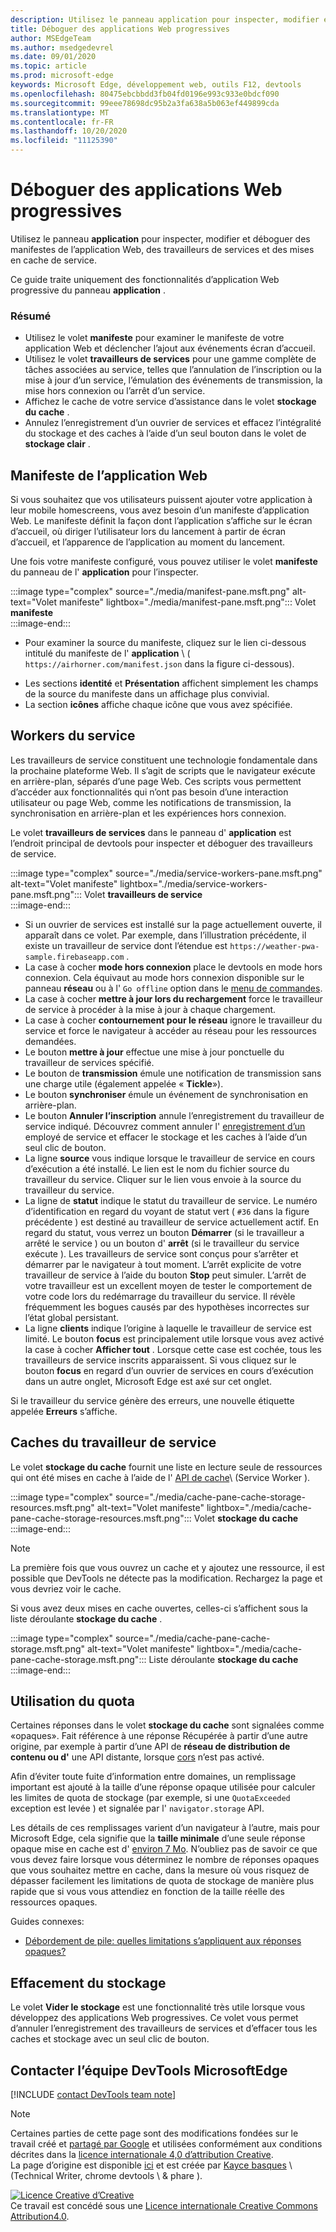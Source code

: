 ```yaml
---
description: Utilisez le panneau application pour inspecter, modifier et déboguer des manifestes de l’application Web, des travailleurs de services et des mises en cache de service.
title: Déboguer des applications Web progressives
author: MSEdgeTeam
ms.author: msedgedevrel
ms.date: 09/01/2020
ms.topic: article
ms.prod: microsoft-edge
keywords: Microsoft Edge, développement web, outils F12, devtools
ms.openlocfilehash: 80475ebcbbdd3fb04fd0196e993c933e0bdcf090
ms.sourcegitcommit: 99eee78698dc95b2a3fa638a5b063ef449899cda
ms.translationtype: MT
ms.contentlocale: fr-FR
ms.lasthandoff: 10/20/2020
ms.locfileid: "11125390"
---
```

<!-- Copyright Kayce Basques 

   Licensed under the Apache License, Version 2.0 (the "License");
   you may not use this file except in compliance with the License.
   You may obtain a copy of the License at

       https://www.apache.org/licenses/LICENSE-2.0

   Unless required by applicable law or agreed to in writing, software
   distributed under the License is distributed on an "AS IS" BASIS,
   WITHOUT WARRANTIES OR CONDITIONS OF ANY KIND, either express or implied.
   See the License for the specific language governing permissions and
   limitations under the License.  -->  

# Déboguer des applications Web progressives  

Utilisez le panneau **application** pour inspecter, modifier et déboguer des manifestes de l’application Web, des travailleurs de services et des mises en cache de service.  

<!--Related Guides:  

*   [Progressive Web Apps](/web/progressive-web-apps)  -->

<!--TODO:  Link web "Progressive Web Apps" section when available. -->

Ce guide traite uniquement des fonctionnalités d’application Web progressive du panneau **application** .  <!--If you're looking for help on the other panes, check out the last section of this guide, [Other Application panel guides](#other-application-panel-guides).  -->

<!--TODO:  Link to sections when available. -->

### Résumé  

*   Utilisez le volet **manifeste** pour examiner le manifeste de votre application Web et déclencher l’ajout aux événements écran d’accueil.  
*   Utilisez le volet **travailleurs de services** pour une gamme complète de tâches associées au service, telles que l’annulation de l’inscription ou la mise à jour d’un service, l’émulation des événements de transmission, la mise hors connexion ou l’arrêt d’un service.  
*   Affichez le cache de votre service d’assistance dans le volet **stockage du cache** .  
*   Annulez l’enregistrement d’un ouvrier de services et effacez l’intégralité du stockage et des caches à l’aide d’un seul bouton dans le volet de **stockage clair** .  
    
## Manifeste de l’application Web  

Si vous souhaitez que vos utilisateurs puissent ajouter votre application à leur mobile homescreens, vous avez besoin d’un manifeste d’application Web.  Le manifeste définit la façon dont l’application s’affiche sur le écran d’accueil, où diriger l’utilisateur lors du lancement à partir de écran d’accueil, et l’apparence de l’application au moment du lancement.  

<!--Related Guides:  

*   [Improve user experiences with a Web App Manifest](/web/fundamentals/web-app-manifest)  
*   [Using App Install Banners](/web/fundamentals/app-install-banners)  -->

<!--TODO:  Link to sections when available. -->

Une fois votre manifeste configuré, vous pouvez utiliser le volet **manifeste** du panneau de l' **application** pour l’inspecter.  

:::image type="complex" source="./media/manifest-pane.msft.png" alt-text="Volet manifeste" lightbox="./media/manifest-pane.msft.png":::
   Volet **manifeste**  
:::image-end:::  

*   Pour examiner la source du manifeste, cliquez sur le lien ci-dessous intitulé du manifeste de l' **application** \ ( `https://airhorner.com/manifest.json` dans la figure ci-dessous).  
<!-- *   Press the **Add to homescreen** button to simulate an Add to Homescreen event.  Check out the next section for more information.  -->  
*   Les sections **identité** et **Présentation** affichent simplement les champs de la source du manifeste dans un affichage plus convivial.  
*   La section **icônes** affiche chaque icône que vous avez spécifiée.  
    
<!--### Simulate Add to Homescreen events  -->

<!--A web app can only be added to a homescreen when the site is visited at least twice, with at least five minutes between visits.  While developing or debugging your Add to Homescreen workflow, this criteria can be inconvenient.  
The **Add to homescreen** button on the **App Manifest** pane lets you simulate Add to Homescreen events whenever you want.  -->

<!--You can test out this feature with the [Microsoft I/O 2016 progressive web app](https://events.alpahabet.com/io2016/), which has proper support for Add to Homescreen.  Clicking on **Add to Homescreen** while the app is open prompts Microsoft Edge to display the "add this site to your shelf" banner, which is the desktop equivalent of the "add to homescreen" banner for mobile devices.  -->

<!--  
:::image type="complex" source="./media/io.msft.png" alt-text="Volet manifeste" lightbox="./media/io.msft.png":::
   Add to desktop shelf  
:::image-end:::
-->  

<!--
> [!Tip]
> Keep the **Console** drawer open while simulating Add to Homescreen events.  The Console tells you if your manifest has any issues and logs other information about the Add to Homescreen lifecycle.  -->

<!--The **Add to Homescreen** feature cannot yet simulate the workflow for mobile devices.  Notice how the "add to shelf" prompt was triggered in the screenshot above, even though DevTools is in Device Mode.  However, if you can successfully add your app to your desktop shelf, then it'll work for mobile, too.  -->

<!-- TODO: Rework content after sample app is created. -->

<!--If you want to test out the genuine mobile experience, you can connect a real mobile device to DevTools via **remote debugging**, and then click the **Add to Homescreen** button \(on DevTools\) to trigger the "add to homescreen" prompt on the connected mobile device.  -->

<!--TODO:  Link Debug "remote debugging" sections when available. -->

## Workers du service  

Les travailleurs de service constituent une technologie fondamentale dans la prochaine plateforme Web.  Il s’agit de scripts que le navigateur exécute en arrière-plan, séparés d’une page Web.  Ces scripts vous permettent d’accéder aux fonctionnalités qui n’ont pas besoin d’une interaction utilisateur ou page Web, comme les notifications de transmission, la synchronisation en arrière-plan et les expériences hors connexion.  

<!--Related Guides:  

*   [Intro to Service Workers](/web/fundamentals/primers/service-worker)  
*   [Push Notifications: Timely, Relevant, and Precise](/web/fundamentals/push-notifications)  -->  
    
<!--TODO:  Link to sections when available. -->  

Le volet **travailleurs de services** dans le panneau d' **application** est l’endroit principal de devtools pour inspecter et déboguer des travailleurs de service.  

:::image type="complex" source="./media/service-workers-pane.msft.png" alt-text="Volet manifeste" lightbox="./media/service-workers-pane.msft.png":::
   Volet **travailleurs de service**  
:::image-end:::  

*   Si un ouvrier de services est installé sur la page actuellement ouverte, il apparaît dans ce volet.  Par exemple, dans l’illustration précédente, il existe un travailleur de service dont l’étendue est `https://weather-pwa-sample.firebaseapp.com` .  
*   La case à cocher **mode hors connexion** place le devtools en mode hors connexion.  Cela équivaut au mode hors connexion disponible sur le panneau **réseau** ou à l' `Go offline` option dans le [menu de commandes][DevtoolsCommandMenuIndex].  
*   La case à cocher **mettre à jour lors du rechargement** force le travailleur de service à procéder à la mise à jour à chaque chargement.  
*   La case à cocher **contournement pour le réseau** ignore le travailleur du service et force le navigateur à accéder au réseau pour les ressources demandées.  
*   Le bouton **mettre à jour** effectue une mise à jour ponctuelle du travailleur de services spécifié.  
*   Le bouton de **transmission** émule une notification de transmission sans une charge utile (également appelée « **Tickle**»).  
*   Le bouton **synchroniser** émule un événement de synchronisation en arrière-plan.  
*   Le bouton **Annuler l’inscription** annule l’enregistrement du travailleur de service indiqué.  Découvrez comment annuler l' [enregistrement d’un](#clear-storage) employé de service et effacer le stockage et les caches à l’aide d’un seul clic de bouton.  
*   La ligne **source** vous indique lorsque le travailleur de service en cours d’exécution a été installé.  Le lien est le nom du fichier source du travailleur du service.  Cliquer sur le lien vous envoie à la source du travailleur du service.  
*   La ligne de **statut** indique le statut du travailleur de service.  Le numéro d’identification en regard du voyant de statut vert ( `#36` dans la figure précédente \) est destiné au travailleur de service actuellement actif.  En regard du statut, vous verrez un bouton **Démarrer** (si le travailleur a arrêté le service \) ou un bouton d' **arrêt** (si le travailleur du service exécute \).  Les travailleurs de service sont conçus pour s’arrêter et démarrer par le navigateur à tout moment.  L’arrêt explicite de votre travailleur de service à l’aide du bouton **Stop** peut simuler.  L’arrêt de votre travailleur est un excellent moyen de tester le comportement de votre code lors du redémarrage du travailleur du service.  Il révèle fréquemment les bogues causés par des hypothèses incorrectes sur l’état global persistant.  
*   La ligne **clients** indique l’origine à laquelle le travailleur de service est limité.  Le bouton **focus** est principalement utile lorsque vous avez activé la case à cocher **Afficher tout** .  Lorsque cette case est cochée, tous les travailleurs de service inscrits apparaissent.  Si vous cliquez sur le bouton **focus** en regard d’un ouvrier de services en cours d’exécution dans un autre onglet, Microsoft Edge est axé sur cet onglet.  
    
Si le travailleur du service génère des erreurs, une nouvelle étiquette appelée **Erreurs** s’affiche.  

<!--  
:::image type="complex" source="./media/sw-error.msft.png" alt-text="Volet manifeste" lightbox="./media/sw-error.msft.png":::
   Service worker with errors  
:::image-end:::
-->  

<!--TODO:  Capture Service Worker Errors sample when available. -->
<!--TODO:  Link Web "How tickle works" sections when available. -->

## Caches du travailleur de service  

Le volet **stockage du cache** fournit une liste en lecture seule de ressources qui ont été mises en cache à l’aide de l' [API de cache][MDNWebCacheAPI]\ (Service Worker \).  

:::image type="complex" source="./media/cache-pane-cache-storage-resources.msft.png" alt-text="Volet manifeste" lightbox="./media/cache-pane-cache-storage-resources.msft.png":::
   Volet **stockage du cache**  
:::image-end:::  

> [!NOTE]
> La première fois que vous ouvrez un cache et y ajoutez une ressource, il est possible que DevTools ne détecte pas la modification.  Rechargez la page et vous devriez voir le cache.  

Si vous avez deux mises en cache ouvertes, celles-ci s’affichent sous la liste déroulante **stockage du cache** .  

:::image type="complex" source="./media/cache-pane-cache-storage.msft.png" alt-text="Volet manifeste" lightbox="./media/cache-pane-cache-storage.msft.png":::
   Liste déroulante **stockage du cache**  
:::image-end:::  

## Utilisation du quota  

Certaines réponses dans le volet **stockage du cache** sont signalées comme «opaques».  Fait référence à une réponse Récupérée à partir d’une autre origine, par exemple à partir d’une API de **réseau de distribution de contenu ou d'** une API distante, lorsque [cors][FetchHttpCorsProtocol] n’est pas activé.  

<!--TODO:  Link Web "CDN" section when available. -->  
<!--TODO:  Link Web "opaque" section when available. -->

Afin d’éviter toute fuite d’information entre domaines, un remplissage important est ajouté à la taille d’une réponse opaque utilisée pour calculer les limites de quota de stockage (par exemple, si une `QuotaExceeded` exception est levée \) et signalée par l' `navigator.storage` API.  

<!--TODO:  Link Estimating "`navigator.storage` API" sections when available. -->

Les détails de ces remplissages varient d’un navigateur à l’autre, mais pour Microsoft Edge, cela signifie que la **taille minimale** d’une seule réponse opaque mise en cache est d' [environ 7 Mo][ChromiumIssues796060#c17].  N’oubliez pas de savoir ce que vous devez faire lorsque vous déterminez le nombre de réponses opaques que vous souhaitez mettre en cache, dans la mesure où vous risquez de dépasser facilement les limitations de quota de stockage de manière plus rapide que si vous vous attendiez en fonction de la taille réelle des ressources opaques.  

Guides connexes:  

*   [Débordement de pile: quelles limitations s’appliquent aux réponses opaques?][StackOverflowLimitationsForOpaqueResponses]  
<!--*   [Alphabet work container: Understanding Storage Quota](/web/tools/Alphabet-work-container/guides/storage-quota#beware_of_opaque_responses)  -->
    
<!--TODO:  Link Work container storage quota for opaque responses section when available. -->

## Effacement du stockage  

Le volet **Vider le stockage** est une fonctionnalité très utile lorsque vous développez des applications Web progressives.  Ce volet vous permet d’annuler l’enregistrement des travailleurs de services et d’effacer tous les caches et stockage avec un seul clic de bouton.  <!--Check out the section below to learn more.  -->

<!--Related Guides:  

*   [Clear Storage](/iterate/manage-data/local-storage#clear-storage)  -->
    
<!--TODO:  Link to sections when available. -->

<!--## Other Application panel guides   

Check out the guides below for more help on the other panes of the **Application** panel.  

Related Guides:  

*   [Inspect page resources](/iterate/manage-data/page-resources)  
*   [Inspect and manage local storage and caches](/iterate/manage-data/local-storage)  -->
    
## Contacter l’équipe DevTools MicrosoftEdge  

[!INCLUDE [contact DevTools team note](./includes/contact-devtools-team-note.md)]  

<!-- links -->  

[DevtoolsCommandMenuIndex]: ./command-menu/index.md "Exécuter des commandes à l’aide du menu de commandes de Microsoft Edge DevTools | Documents Microsoft"  

[ChromiumIssues796060#c17]: https://bugs.chromium.org/p/chromium/issues/detail?id=796060#c17 "Problème de chrome 796060: une valeur de stockage de cache augmente chaque actualisation lorsque le code d’analyse est dans le code html"  

[FetchHttpCorsProtocol]: https://fetch.spec.whatwg.org/#http-cors-protocol  

[MDNWebCacheAPI]: https://developer.mozilla.org/docs/Web/API/Cache "Cache-API Web | MDN"  

[StackOverflowLimitationsForOpaqueResponses]: https://stackoverflow.com/q/39109789/385997 "Débordement de pile: quelles limitations s’appliquent aux réponses opaques?"  

<!--[WebEstimatingAvailableStorageSpace]: whats-new/2017/08/estimating-available-storage-space  -->
<!--[RemoteDebugging]: /debug/remote-debugging/remote-debugging  -->

<!--[WebHowPushWorks]: /web/fundamentals/push-notifications/how-push-works  -->  
<!--[WebGlossaryCDN]: /web/fundamentals/glossary#CDN  -->
<!--[WebGlossaryOpaque]: /web/fundamentals/glossary#opaque-response  -->

> [!NOTE]
> Certaines parties de cette page sont des modifications fondées sur le travail créé et [partagé par Google][GoogleSitePolicies] et utilisées conformément aux conditions décrites dans la [licence internationale 4,0 d’attribution Creative][CCA4IL].  
> La page d’origine est disponible [ici](https://developers.google.com/web/tools/chrome-devtools/progressive-web-apps) et est créée par [Kayce basques][KayceBasques] \ (Technical Writer, chrome devtools \ & phare \).  

[![Licence Creative d’Creative][CCby4Image]][CCA4IL]  
Ce travail est concédé sous une [Licence internationale Creative Commons Attribution4.0][CCA4IL].  

[CCA4IL]: https://creativecommons.org/licenses/by/4.0  
[CCby4Image]: https://i.creativecommons.org/l/by/4.0/88x31.png  
[GoogleSitePolicies]: https://developers.google.com/terms/site-policies  
[KayceBasques]: https://developers.google.com/web/resources/contributors/kaycebasques  
